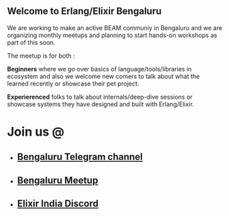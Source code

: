 ## Welcome to Erlang/Elixir Bengaluru

We are working to make an active BEAM communiy in Bengaluru and we are organizing monthly meetups and planning to start hands-on workshops as part of this soon.

The meetup is for both :

**Beginners** where we go over basics of language/tools/libraries in ecosystem and also we welcome new comers to talk about what the learned recently or showcase their pet project.

**Experierenced** folks to talk about internals/deep-dive sessions or showcase systems they have designed and built with Erlang/Elixir. 

# Join us @
  - ## [Bengaluru Telegram channel](https://t.me/joinchat/CLmjB0tZDUJXqJ96iEkHJw)
  - ## [Bengaluru Meetup](http://meetu.ps/c/41R81/cdtNK/d)
  - ## [Elixir India Discord](http://discord.gg/svYQcSe)
